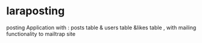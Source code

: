 # laraposting
 posting Application with : posts table & users table &likes table , with mailing functionality to mailtrap site
